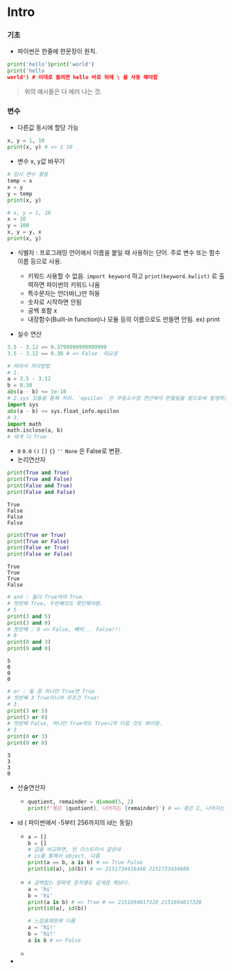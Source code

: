 # Intro

### 기초

- 파이썬은 한줄에 한문장이 원칙.

```python
print('hello')print('world')
print('hello
world') # 이대로 쓸려면 hello 바로 뒤에 \ 을 사용 해야함
```

> 위의 예시들은 다 에러 나는 것. 



### 변수

- 다른값 동시에 할당 가능

```python
x, y = 1, 10
print(x, y) # => 1 10
```

- 변수 x, y값 바꾸기

```python
# 임시 변수 활용
temp = x
x = y 
y = temp
print(x, y) 
```

```python
# x, y = 1, 10
x = 10
y = 100
x, y = y, x
print(x, y)
```



- 식별자  : 프로그래밍 언어에서 이름을 붙일 때 사용하는 단어. 주로 변수 또는 함수 이름 등으로 사용.
  - 키워드 사용할 수 없음. `import keyword` 하고  `print(keyword.kwlist)` 로 출력하면 파이썬의 키워드 나옴
  - 특수문자는 언더바(_)만 허용
  - 숫자로 시작하면 안됨
  - 공백 포함 x
  - 내장함수(Built-in function)나 모듈 등의 이름으로도 만들면 안됨. ex)  print
  
  
  
- 실수 연산

```python
3.5 - 3.12 => 0.3799999999999999
3.5 - 3.12 == 0.38 # => False  띠요옹

# 따라서 처리방법
# 1.
a = 3.5 - 3.12
b = 0.38
abs(a - b) <= 1e-10
# 2.sys 모듈을 통해 처리. `epsilon` 은 부동소수점 연산에서 반올림을 함으로써 발생하는 오차 상환
import sys
abs(a - b) <= sys.float_info.epsilon
# 3.
import math
math.isclose(a, b)
# 세개 다 True
```



- `0` `0.0` `()` `[]` `{}` `''` `None` 은 False로 변환.
- 논리연산자

```python
print(True and True)
print(True and False)
print(False and True)
print(False and False)
```

```
True
False
False
False
```

```python
print(True or True)
print(True or False)
print(False or True)
print(False or False)
```

```
True
True
True
False
```

```python
# and : 둘다 True여야 True.
# 첫번째 True, 두번째것도 확인해야함.
# 5
print(3 and 5)
print(3 and 0)
# 첫번째 : 0 => False, 빼박... False!!!
# 0 
print(0 and 3)
print(0 and 0)
```

```
5
0
0
0
```

```python
# or : 둘 중 하나만 True면 True
# 첫번째 3 True이니까 무조건 True!
# 3
print(3 or 5)
print(3 or 0)
# 첫번째 False, 하나만 True여도 True니까 다음 것도 봐야함.
# 3
print(0 or 3)
print(0 or 0)
```

```
3
3
3
0
```



- 산술연산자

  - ```python
    quotient, remainder = divmod(5, 2)
    print(f'몫은 {quotient}, 나머지는 {remainder}') # => 몫은 2, 나머지는 1
    ```

- id ( 파이썬에서 -5부터 256까지의 id는 동일)

  - ```python
    a = []
    b = []
    # 값을 비교하면, 빈 리스트라서 같은데
    # is를 통해서 object, 다름
    print(a == b, a is b) # => True False
    print(id(a), id(b)) # => 2151734416448 2151733434688
    ```

  - ```python
    # 공백없는 알파벳 문자열도 같게끔 해놨다.
    a = 'hi'
    b = 'hi'
    print(a is b) # => True # => 2151694017328 2151694017328
    print(id(a), id(b))
    
    # 느낌표때문에 다름
    a = 'hi!'
    b = 'hi!'
    a is b # => False
    ```

  - 

- 

  

